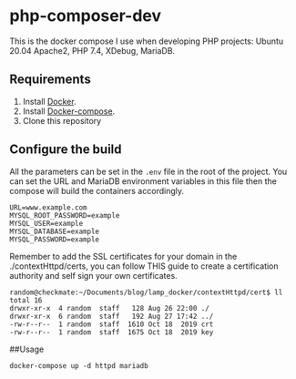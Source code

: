 # php-composer-dev

This is the docker compose I use when developing PHP projects: Ubuntu 20.04 Apache2, PHP 7.4, XDebug, MariaDB.

## Requirements

1. Install [Docker](http://docker.io).
2. Install [Docker-compose](http://docs.docker.com/compose/install/).
3. Clone this repository

## Configure the build

All the parameters can be set in the `.env` file in the root of the project. You can set the URL and MariaDB environment variables in this file then the compose will build the containers accordingly.

```
URL=www.example.com
MYSQL_ROOT_PASSWORD=example
MYSQL_USER=example
MYSQL_DATABASE=example
MYSQL_PASSWORD=example
```
Remember to add the SSL certificates for your domain in the ./contextHttpd/certs, you can follow THIS guide to create a certification authority and self sign your own certificates.

```
random@checkmate:~/Documents/blog/lamp_docker/contextHttpd/cert$ ll
total 16
drwxr-xr-x  4 random  staff   128 Aug 26 22:00 ./
drwxr-xr-x  6 random  staff   192 Aug 27 17:42 ../
-rw-r--r--  1 random  staff  1610 Oct 18  2019 crt
-rw-r--r--  1 random  staff  1675 Oct 18  2019 key
```

##Usage

```
docker-compose up -d httpd mariadb
```





